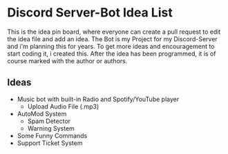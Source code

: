 # Discord Server-Bot Idea List

This is the idea pin board, where everyone can create a pull request to edit the idea file and add an idea.
The Bot is my Project for my Discord-Server and i'm planning this for years.
To get more ideas and encouragement to start coding it, i created this.
After the idea has been programmed, it is of course marked with the author or authors.

## Ideas

- Music bot with built-in Radio and Spotify/YouTube player
    - Upload Audio File (.mp3)
- AutoMod System
    - Spam Detector
    - Warning System
- Some Funny Commands
- Support Ticket System
